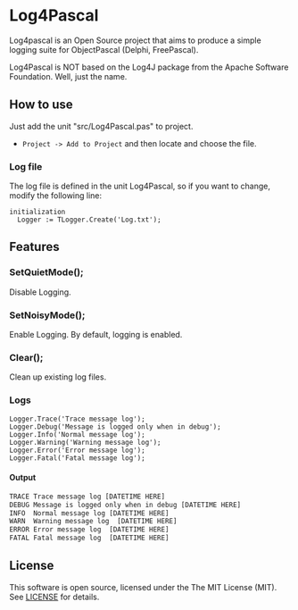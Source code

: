 # Log4Pascal

Log4pascal is an Open Source project that aims to produce a simple logging suite for ObjectPascal (Delphi, FreePascal).

Log4Pascal is NOT based on the Log4J package from the Apache Software Foundation. Well, just the name.

## How to use

Just add the unit "src/Log4Pascal.pas" to project.
  - ``Project -> Add to Project`` and then locate and choose the file.

### Log file

The log file is defined in the unit Log4Pascal, so if you want to change, modify the following line:

```delphi
initialization
  Logger := TLogger.Create('Log.txt');
```

## Features

### SetQuietMode();
Disable Logging.

### SetNoisyMode();
Enable Logging. By default, logging is enabled.

### Clear();
Clean up existing log files.

### Logs

```delphi
Logger.Trace('Trace message log');
Logger.Debug('Message is logged only when in debug');
Logger.Info('Normal message log');
Logger.Warning('Warning message log');
Logger.Error('Error message log');
Logger.Fatal('Fatal message log');
```

#### Output

```txt
TRACE Trace message log [DATETIME HERE]
DEBUG Message is logged only when in debug [DATETIME HERE]
INFO  Normal message log [DATETIME HERE]
WARN  Warning message log  [DATETIME HERE]
ERROR Error message log  [DATETIME HERE]
FATAL Fatal message log  [DATETIME HERE]
```

## License

This software is open source, licensed under the The MIT License (MIT). See [LICENSE](https://github.com/martinusso/log4pascal/blob/master/LICENSE) for details.
